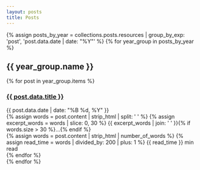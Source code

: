 ```yaml
---
layout: posts
title: Posts
---
```


<div class="writing-archive">
  {% assign posts_by_year = collections.posts.resources | group_by_exp: 'post', 'post.data.date | date: "%Y"' %}
  {% for year_group in posts_by_year %}
    <div class="year-section">
      <h2 class="year-heading">{{ year_group.name }}</h2>
      <div class="year-posts">
        {% for post in year_group.items %}
          <article class="archive-post">
            <div class="archive-post-content">
              <h3 class="archive-post-title">
                <a href="{{ post.relative_url }}">{{ post.data.title }}</a>
              </h3>
              <time class="archive-post-date">{{ post.data.date | date: "%B %d, %Y" }}</time>
              <div class="archive-post-excerpt">
                {% assign words = post.content | strip_html | split: ' ' %}
                {% assign excerpt_words = words | slice: 0, 30 %}
                {{ excerpt_words | join: ' ' }}{% if words.size > 30 %}...{% endif %}
              </div>
            </div>
            <div class="archive-post-meta">
              <div class="archive-read-time">
                {% assign words = post.content | strip_html | number_of_words %}
                {% assign read_time = words | divided_by: 200 | plus: 1 %}
                <span class="read-time-number">{{ read_time }}</span>
                <span class="read-time-label">min read</span>
              </div>
            </div>
          </article>
        {% endfor %}
      </div>
    </div>
  {% endfor %}
</div>
